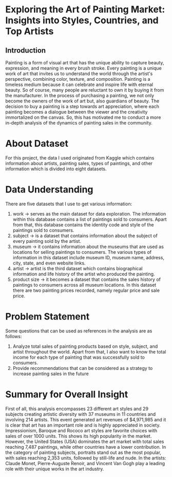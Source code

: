 # Exploring the Art of Painting Market: Insights into Styles, Countries, and Top Artists
 
## Introduction
Painting is a form of visual art that has the unique ability to capture beauty, expression, and meaning in every brush stroke. Every painting is a unique work of art that invites us to understand the world through the artist's perspective, combining color, texture, and composition. Painting is a timeless medium because it can celebrate and inspire life with eternal beauty. So of course, many people are reluctant to own it by buying it from the manufacturer.
In the process of purchasing a painting, we not only become the owners of the work of art but, also guardians of beauty. The decision to buy a painting is a step towards art appreciation, where each painting becomes a dialogue between the viewer and the creativity immortalized on the canvas. So, this has motivated me to conduct a more in-depth analysis of the dynamics of painting sales in the community.

# About Dataset
For this project, the data I used originated from Kaggle which contains information about artists, painting sales, types of paintings, and other information which is divided into eight datasets.

# Data Understanding
There are five datasets that I use to get various information:
1. work → serves as the main dataset for data exploration. The information within this database contains a list of paintings sold to consumers. Apart from that, this database contains the identity code and style of the paintings sold to consumers.
2. subject → is a dataset that contains information about the subject of every painting sold by the artist.
3. museum → it contains information about the museums that are used as locations for selling paintings to consumers. The various types of information in this dataset include museum ID, museum name, address, city, state, and even website links.
4. artist → artist is the third dataset which contains biographical information and life history of the artist who produced the painting.
5. product size → it becomes a dataset that contains the sales history of paintings to consumers across all museum locations. In this dataset there are two painting prices recorded, namely regular price and sale price.

# Problem Statement
Some questions that can be used as references in the analysis are as follows:
1. Analyze total sales of painting products based on style, subject, and artist throughout the world. Apart from that, I also want to know the total income for each type of painting that was successfully sold to consumers.
2. Provide recommendations that can be considered as a strategy to increase painting sales in the future

# Summary for Overall Insight
First of all, this analysis encompasses 23 different art styles and 29 subjects creating artistic diversity with 37 museums in 11 countries and involving 214 artists. This event generated art revenues of $4,971,985 and it is clear that art has an important role and is highly appreciated in society.
Impressionism, Baroque and Rococo art styles are favorite choices with sales of over 1000 units. This shows its high popularity in the market. However, the United States (USA) dominates the art market with total sales reaching 7,487 paintings, while other countries have a lower contribution.
In the category of painting subjects, portraits stand out as the most popular, with sales reaching 2,353 units, followed by still-life and nude. In the artists: Claude Monet, Pierre-Auguste Renoir, and Vincent Van Gogh play a leading role with their unique works in the art industry.
